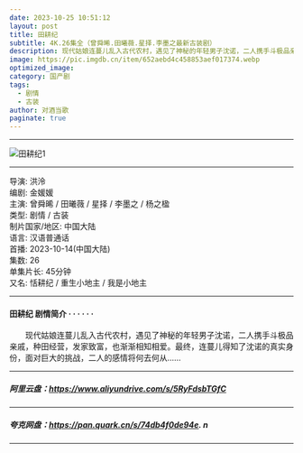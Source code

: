 ```yaml
---
date: 2023-10-25 10:51:12
layout: post
title: 田耕纪
subtitle: 4K.26集全（曾舜晞.田曦薇.星择.李墨之最新古装剧）
description: 现代姑娘连蔓儿乱入古代农村，遇见了神秘的年轻男子沈诺，二人携手斗极品亲戚，种田经营，发家致富，也渐渐相知相爱.....
image: https://pic.imgdb.cn/item/652aebd4c458853aef017374.webp
optimized_image: 
category: 国产剧
tags:
  - 剧情
  - 古装
author: 对酒当歌
paginate: true
---
```


---

![田耕纪1](https://pic.imgdb.cn/item/652aebe1c458853aef018005.webp)

---

导演: 洪泠  
编剧: 金媛媛  
主演: 曾舜晞 / 田曦薇 / 星择 / 李墨之 / 杨之楹  
类型: 剧情 / 古装  
制片国家/地区: 中国大陆  
语言: 汉语普通话  
首播: 2023-10-14(中国大陆)  
集数: 26  
单集片长: 45分钟  
又名: 恬耕纪 / 重生小地主 / 我是小地主  

---

#### 田耕纪 剧情简介 · · · · · ·

　　现代姑娘连蔓儿乱入古代农村，遇见了神秘的年轻男子沈诺，二人携手斗极品亲戚，种田经营，发家致富，也渐渐相知相爱。最终，连蔓儿得知了沈诺的真实身份，面对巨大的挑战，二人的感情将何去何从……

---

##### 阿里云盘：<https://www.aliyundrive.com/s/5RyFdsbTGfC>

---

##### 夸克网盘：<https://pan.quark.cn/s/74db4f0de94e>. n

---
